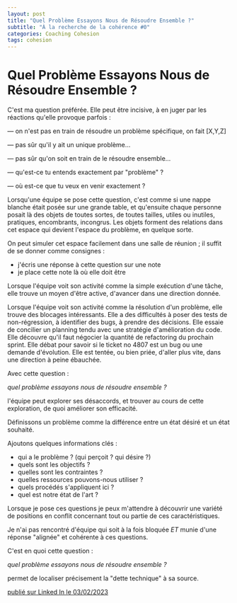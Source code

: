 ```yaml
---
layout: post
title: "Quel Problème Essayons Nous de Résoudre Ensemble ?"
subtitle: "À la recherche de la cohérence #0"
categories: Coaching Cohesion
tags: cohesion
---
```

# Quel Problème Essayons Nous de Résoudre Ensemble ?

C'est ma question préférée. Elle peut être incisive, à en juger par les réactions qu'elle provoque parfois :
<!--more-->

— on n'est pas en train de résoudre un problème spécifique, on fait [X,Y,Z]

— pas sûr qu'il y ait un unique problème…

— pas sûr qu'on soit en train de le résoudre ensemble…

— qu'est-ce tu entends exactement par "problème" ?

— où est-ce que tu veux en venir exactement ?

Lorsqu'une équipe se pose cette question, c'est comme si une nappe blanche était posée sur une grande table, et qu'ensuite chaque personne posait là des objets de toutes sortes, de toutes tailles, utiles ou inutiles, pratiques, encombrants, incongrus. Les objets forment des relations dans cet espace qui devient l'espace du problème, en quelque sorte. 

On peut simuler cet espace facilement dans une salle de réunion ; il suffit de se donner comme consignes :

- j'écris une réponse à cette question sur une note
- je place cette note là où elle doit être

Lorsque l'équipe voit son activité comme la simple exécution d'une tâche, elle trouve un moyen d'être active, d'avancer dans une direction donnée. 

Lorsque l'équipe voit son activité comme la résolution d'un  problème, elle trouve des blocages intéressants. Elle a des difficultés à poser des tests de non-régression, à identifier des bugs, à prendre des décisions. Elle essaie de concilier un planning tendu avec une stratégie d'amélioration du code. Elle découvre qu'il faut négocier la quantité de refactoring du prochain sprint. Elle débat pour savoir si le ticket no 4807 est un bug ou une demande d'évolution. Elle est tentée, ou bien priée, d'aller plus vite, dans une direction à peine ébauchée.

Avec cette question : 

*quel problème essayons nous de résoudre ensemble ?* 

l'équipe peut explorer ses désaccords, et trouver au cours de cette exploration, de quoi améliorer son efficacité.

Définissons un problème comme la différence entre un état désiré et un état souhaité.

Ajoutons quelques informations clés :

- qui a le problème ? (qui perçoit ? qui désire ?)
- quels sont les objectifs ?
- quelles sont les contraintes ?
- quelles ressources pouvons-nous utiliser ?
- quels procédés s'appliquent ici ?
- quel est notre état de l'art ?

Lorsque je pose ces questions je peux m'attendre à découvrir une variété de positions en conflit concernant tout ou partie de ces caractéristiques.

Je n'ai pas rencontré d'équipe qui soit à la fois bloquée *ET* munie d'une réponse "alignée" et cohérente à ces questions.  

C'est en quoi cette question :

*quel problème essayons nous de résoudre ensemble ?*

permet de localiser précisement la "dette technique" à sa source.

[publié sur Linked In le 03/02/2023](https://www.linkedin.com/posts/christophe-thibaut-35b4657_quel-probl%C3%A8me-essayons-nous-de-r%C3%A9soudre-ensemble-activity-7027169615466102784-UPLK?utm_source=share&utm_medium=member_desktop)

